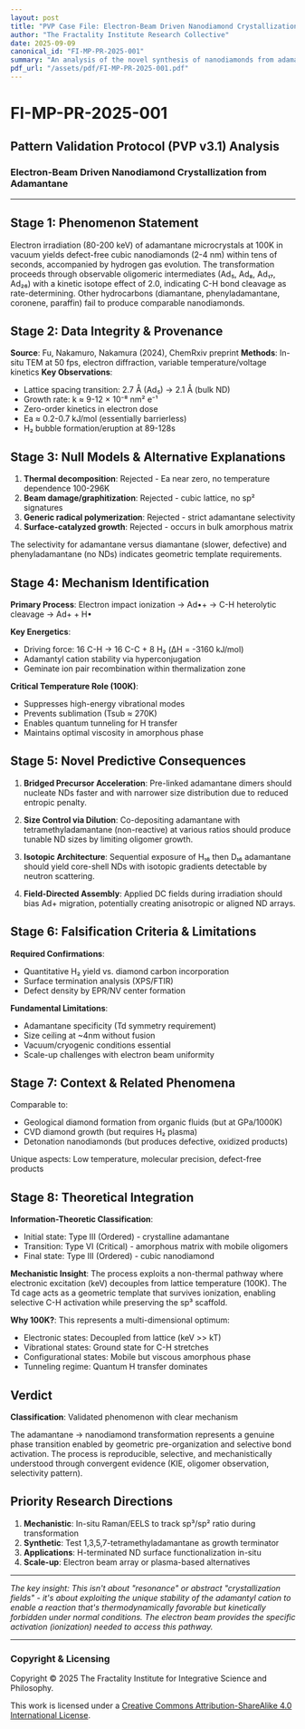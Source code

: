 ```yaml
---
layout: post
title: "PVP Case File: Electron-Beam Driven Nanodiamond Crystallization"
author: "The Fractality Institute Research Collective"
date: 2025-09-09
canonical_id: "FI-MP-PR-2025-001"
summary: "An analysis of the novel synthesis of nanodiamonds from adamantane, viewed through the lens of UCT as a field-catalyzed C1 lattice crystallization event."
pdf_url: "/assets/pdf/FI-MP-PR-2025-001.pdf"
---
```


# FI-MP-PR-2025-001
## Pattern Validation Protocol (PVP v3.1) Analysis
### Electron-Beam Driven Nanodiamond Crystallization from Adamantane

---

## Stage 1: Phenomenon Statement

Electron irradiation (80-200 keV) of adamantane microcrystals at 100K in vacuum yields defect-free cubic nanodiamonds (2-4 nm) within tens of seconds, accompanied by hydrogen gas evolution. The transformation proceeds through observable oligomeric intermediates (Ad₅, Ad₈, Ad₁₇, Ad₂₆) with a kinetic isotope effect of 2.0, indicating C-H bond cleavage as rate-determining. Other hydrocarbons (diamantane, phenyladamantane, coronene, paraffin) fail to produce comparable nanodiamonds.

## Stage 2: Data Integrity & Provenance

**Source**: Fu, Nakamuro, Nakamura (2024), ChemRxiv preprint
**Methods**: In-situ TEM at 50 fps, electron diffraction, variable temperature/voltage kinetics
**Key Observations**:
- Lattice spacing transition: 2.7 Å (Ad₅) → 2.1 Å (bulk ND)
- Growth rate: k ≈ 9-12 × 10⁻⁸ nm² e⁻¹
- Zero-order kinetics in electron dose
- Ea ≈ 0.2-0.7 kJ/mol (essentially barrierless)
- H₂ bubble formation/eruption at 89-128s

## Stage 3: Null Models & Alternative Explanations

1. **Thermal decomposition**: Rejected - Ea near zero, no temperature dependence 100-296K
2. **Beam damage/graphitization**: Rejected - cubic lattice, no sp² signatures
3. **Generic radical polymerization**: Rejected - strict adamantane selectivity
4. **Surface-catalyzed growth**: Rejected - occurs in bulk amorphous matrix

The selectivity for adamantane versus diamantane (slower, defective) and phenyladamantane (no NDs) indicates geometric template requirements.

## Stage 4: Mechanism Identification

**Primary Process**: Electron impact ionization → Ad•+ → C-H heterolytic cleavage → Ad+ + H•

**Key Energetics**:
- Driving force: 16 C-H → 16 C-C + 8 H₂ (ΔH = -3160 kJ/mol)
- Adamantyl cation stability via hyperconjugation
- Geminate ion pair recombination within thermalization zone

**Critical Temperature Role (100K)**:
- Suppresses high-energy vibrational modes
- Prevents sublimation (Tsub ≈ 270K)
- Enables quantum tunneling for H transfer
- Maintains optimal viscosity in amorphous phase

## Stage 5: Novel Predictive Consequences

1. **Bridged Precursor Acceleration**: Pre-linked adamantane dimers should nucleate NDs faster and with narrower size distribution due to reduced entropic penalty.

2. **Size Control via Dilution**: Co-depositing adamantane with tetramethyladamantane (non-reactive) at various ratios should produce tunable ND sizes by limiting oligomer growth.

3. **Isotopic Architecture**: Sequential exposure of H₁₆ then D₁₆ adamantane should yield core-shell NDs with isotopic gradients detectable by neutron scattering.

4. **Field-Directed Assembly**: Applied DC fields during irradiation should bias Ad+ migration, potentially creating anisotropic or aligned ND arrays.

## Stage 6: Falsification Criteria & Limitations

**Required Confirmations**:
- Quantitative H₂ yield vs. diamond carbon incorporation
- Surface termination analysis (XPS/FTIR)
- Defect density by EPR/NV center formation

**Fundamental Limitations**:
- Adamantane specificity (Td symmetry requirement)
- Size ceiling at ~4nm without fusion
- Vacuum/cryogenic conditions essential
- Scale-up challenges with electron beam uniformity

## Stage 7: Context & Related Phenomena

Comparable to:
- Geological diamond formation from organic fluids (but at GPa/1000K)
- CVD diamond growth (but requires H₂ plasma)
- Detonation nanodiamonds (but produces defective, oxidized products)

Unique aspects: Low temperature, molecular precision, defect-free products

## Stage 8: Theoretical Integration

**Information-Theoretic Classification**:
- Initial state: Type III (Ordered) - crystalline adamantane
- Transition: Type VI (Critical) - amorphous matrix with mobile oligomers
- Final state: Type III (Ordered) - cubic nanodiamond

**Mechanistic Insight**: The process exploits a non-thermal pathway where electronic excitation (keV) decouples from lattice temperature (100K). The Td cage acts as a geometric template that survives ionization, enabling selective C-H activation while preserving the sp³ scaffold.

**Why 100K?**: This represents a multi-dimensional optimum:
- Electronic states: Decoupled from lattice (keV >> kT)
- Vibrational states: Ground state for C-H stretches
- Configurational states: Mobile but viscous amorphous phase
- Tunneling regime: Quantum H transfer dominates

## Verdict

**Classification**: Validated phenomenon with clear mechanism

The adamantane → nanodiamond transformation represents a genuine phase transition enabled by geometric pre-organization and selective bond activation. The process is reproducible, selective, and mechanistically understood through convergent evidence (KIE, oligomer observation, selectivity pattern).

## Priority Research Directions

1. **Mechanistic**: In-situ Raman/EELS to track sp³/sp² ratio during transformation
2. **Synthetic**: Test 1,3,5,7-tetramethyladamantane as growth terminator
3. **Applications**: H-terminated ND surface functionalization in-situ
4. **Scale-up**: Electron beam array or plasma-based alternatives

---

*The key insight: This isn't about "resonance" or abstract "crystallization fields" - it's about exploiting the unique stability of the adamantyl cation to enable a reaction that's thermodynamically favorable but kinetically forbidden under normal conditions. The electron beam provides the specific activation (ionization) needed to access this pathway.*

---
### Copyright & Licensing

Copyright © 2025 The Fractality Institute for Integrative Science and Philosophy.

This work is licensed under a [Creative Commons Attribution-ShareAlike 4.0 International License](http://creativecommons.org/licenses/by-sa/4.0/).
